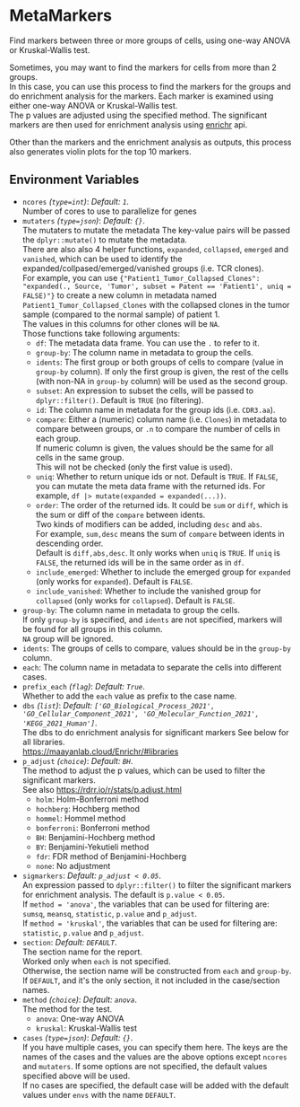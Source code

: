 # MetaMarkers

Find markers between three or more groups of cells, using one-way ANOVA or Kruskal-Wallis test.

Sometimes, you may want to find the markers for cells from more than 2 groups.<br />
In this case, you can use this process to find the markers for the groups and
do enrichment analysis for the markers. Each marker is examined using either
one-way ANOVA or Kruskal-Wallis test.<br />
The p values are adjusted using the specified method. The significant markers
are then used for enrichment analysis using
[enrichr](https://maayanlab.cloud/Enrichr/) api.<br />

Other than the markers and the enrichment analysis as outputs, this process also
generates violin plots for the top 10 markers.<br />

## Environment Variables

- `ncores` *(`type=int`)*: *Default: `1`*. <br />
    Number of cores to use to parallelize for genes
- `mutaters` *(`type=json`)*: *Default: `{}`*. <br />
    The mutaters to mutate the metadata
    The key-value pairs will be passed the `dplyr::mutate()` to mutate the metadata.<br />
    There are also also 4 helper functions, `expanded`, `collapsed`, `emerged` and `vanished`,
    which can be used to identify the expanded/collpased/emerged/vanished groups (i.e. TCR clones).<br />
    For example, you can use
    `{"Patient1_Tumor_Collapsed_Clones": "expanded(., Source, 'Tumor', subset = Patent == 'Patient1', uniq = FALSE)"}`
    to create a new column in metadata named `Patient1_Tumor_Collapsed_Clones`
    with the collapsed clones in the tumor sample (compared to the normal sample) of patient 1.<br />
    The values in this columns for other clones will be `NA`.<br />
    Those functions take following arguments:<br />
    * `df`: The metadata data frame. You can use the `.` to refer to it.<br />
    * `group-by`: The column name in metadata to group the cells.<br />
    * `idents`: The first group or both groups of cells to compare (value in `group-by` column). If only the first group is given, the rest of the cells (with non-NA in `group-by` column) will be used as the second group.<br />
    * `subset`: An expression to subset the cells, will be passed to `dplyr::filter()`. Default is `TRUE` (no filtering).<br />
    * `id`: The column name in metadata for the group ids (i.e. `CDR3.aa`).<br />
    * `compare`: Either a (numeric) column name (i.e. `Clones`) in metadata to compare between groups, or `.n` to compare the number of cells in each group.<br />
    If numeric column is given, the values should be the same for all cells in the same group.<br />
    This will not be checked (only the first value is used).<br />
    * `uniq`: Whether to return unique ids or not. Default is `TRUE`. If `FALSE`, you can mutate the meta data frame with the returned ids. For example, `df |> mutate(expanded = expanded(...))`.<br />
    * `order`: The order of the returned ids. It could be `sum` or `diff`, which is the sum or diff of the `compare` between idents.<br />
    Two kinds of modifiers can be added, including `desc` and `abs`.<br />
    For example, `sum,desc` means the sum of `compare` between idents in descending order.<br />
    Default is `diff,abs,desc`. It only works when `uniq` is `TRUE`. If `uniq` is `FALSE`, the returned
    ids will be in the same order as in `df`.<br />
    * `include_emerged`: Whether to include the emerged group for `expanded` (only works for `expanded`). Default is `FALSE`.<br />
    * `include_vanished`: Whether to include the vanished group for `collapsed` (only works for `collapsed`). Default is `FALSE`.<br />
- `group-by`:
    The column name in metadata to group the cells.<br />
    If only `group-by` is specified, and `idents` are
    not specified, markers will be found for all groups in this column.<br />
    `NA` group will be ignored.<br />
- `idents`:
    The groups of cells to compare, values should be in the `group-by` column.<br />
- `each`:
    The column name in metadata to separate the cells into different cases.<br />
- `prefix_each` *(`flag`)*: *Default: `True`*. <br />
    Whether to add the `each` value as prefix to the case name.<br />
- `dbs` *(`list`)*: *Default: `['GO_Biological_Process_2021', 'GO_Cellular_Component_2021', 'GO_Molecular_Function_2021', 'KEGG_2021_Human']`*. <br />
    The dbs to do enrichment analysis for significant
    markers See below for all libraries.<br />
    <https://maayanlab.cloud/Enrichr/#libraries>
- `p_adjust` *(`choice`)*: *Default: `BH`*. <br />
    The method to adjust the p values, which can be used to filter the significant markers.<br />
    See also <https://rdrr.io/r/stats/p.adjust.html>
    - `holm`:
        Holm-Bonferroni method
    - `hochberg`:
        Hochberg method
    - `hommel`:
        Hommel method
    - `bonferroni`:
        Bonferroni method
    - `BH`:
        Benjamini-Hochberg method
    - `BY`:
        Benjamini-Yekutieli method
    - `fdr`:
        FDR method of Benjamini-Hochberg
    - `none`:
        No adjustment
- `sigmarkers`: *Default: `p_adjust < 0.05`*. <br />
    An expression passed to `dplyr::filter()` to filter the
    significant markers for enrichment analysis. The default is `p.value < 0.05`.<br />
    If `method = 'anova'`, the variables that can be used for filtering are:<br />
    `sumsq`, `meansq`, `statistic`, `p.value` and `p_adjust`.<br />
    If `method = 'kruskal'`, the variables that can be used for filtering are:<br />
    `statistic`, `p.value` and `p_adjust`.<br />
- `section`: *Default: `DEFAULT`*. <br />
    The section name for the report.<br />
    Worked only when `each` is not specified.<br />
    Otherwise, the section name will be constructed from `each` and `group-by`.<br />
    If `DEFAULT`, and it's the only section, it not included in the case/section names.<br />
- `method` *(`choice`)*: *Default: `anova`*. <br />
    The method for the test.<br />
    - `anova`:
        One-way ANOVA
    - `kruskal`:
        Kruskal-Wallis test
- `cases` *(`type=json`)*: *Default: `{}`*. <br />
    If you have multiple cases, you can specify them
    here. The keys are the names of the cases and the values are the
    above options except `ncores` and `mutaters`. If some options are
    not specified, the default values specified above will be used.<br />
    If no cases are specified, the default case will be added with
    the default values under `envs` with the name `DEFAULT`.<br />

